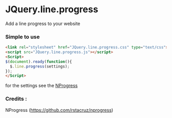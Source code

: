 JQuery.line.progress
=============

Add a line progress to your website 

### Simple to use
```html
<link rel="stylesheet" href="JQuery.line.progress.css" type="text/css">
<script src="JQuery.line.progress.js"></script>
<Script>
$(document).ready(function(){
  $.line.progress(settings);
});
</Script>
```
for the settings see the [NProgress](https://github.com/rstacruz/nprogress)

### Credits :
NProgress (https://github.com/rstacruz/nprogress)
